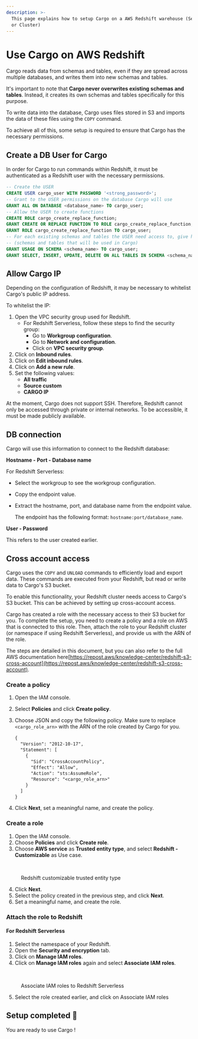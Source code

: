 ```yaml
---
description: >-
  This page explains how to setup Cargo on a AWS Redshift warehouse (Serverless
  or Cluster)
---
```


# Use Cargo on AWS Redshift

Cargo reads data from schemas and tables, even if they are spread across multiple databases, and writes them into new schemas and tables.

It's important to note that **Cargo never overwrites existing schemas and tables**. Instead, it creates its own schemas and tables specifically for this purpose.

To write data into the database, Cargo uses files stored in S3 and imports the data of these files using the `COPY` command.

To achieve all of this, some setup is required to ensure that Cargo has the necessary permissions.

## Create a DB User for Cargo

In order for Cargo to run commands within Redshift, it must be authenticated as a Redshift user with the necessary permissions.

```sql
-- Create the USER
CREATE USER cargo_user WITH PASSWORD '<strong_password>';
-- Grant to the USER permissions on the database Cargo will use
GRANT ALL ON DATABASE <database_name> TO cargo_user;
-- Allow the USER to create functions
CREATE ROLE cargo_create_replace_function;
GRANT CREATE OR REPLACE FUNCTION TO ROLE cargo_create_replace_function;
GRANT ROLE cargo_create_replace_function TO cargo_user;
-- For each existing schemas and tables the USER need access to, give him permissions
-- (schemas and tables that will be used in Cargo)
GRANT USAGE ON SCHEMA <schema_name> TO cargo_user;
GRANT SELECT, INSERT, UPDATE, DELETE ON ALL TABLES IN SCHEMA <schema_name> TO cargo_user;
```

## Allow Cargo IP

Depending on the configuration of Redshift, it may be necessary to whitelist Cargo's public IP address.

To whitelist the IP:

1. Open the VPC security group used for Redshift.
   * For Redshift Serverless, follow these steps to find the security group:
     * Go to **Workgroup configuration**.
     * Go to **Network and configuration**.
     * Click on **VPC security group**.
2. Click on **Inbound rules**.
3. Click on **Edit inbound rules**.
4. Click on **Add a new rule**.
5. Set the following values:
   * **All traffic**
   * **Source custom**
   * **CARGO IP**

At the moment, Cargo does not support SSH. Therefore, Redshift cannot only be accessed through private or internal networks. To be accessible, it must be made publicly available.

## DB connection

Cargo will use this information to connect to the Redshift database:

**Hostname - Port - Database name**

For Redshift Serverless:

* Select the workgroup to see the workgroup configuration.
* Copy the endpoint value.
*   Extract the hostname, port, and database name from the endpoint value.

    The endpoint has the following format: `hostname:port/database_name`.

**User - Password**

This refers to the user created earlier.

## Cross account access

Cargo uses the `COPY` and `UNLOAD` commands to efficiently load and export data. These commands are executed from your Redshift, but read or write data to Cargo's S3 bucket.

To enable this functionality, your Redshift cluster needs access to Cargo's S3 bucket. This can be achieved by setting up cross-account access.

Cargo has created a role with the necessary access to their S3 bucket for you. To complete the setup, you need to create a policy and a role on AWS that is connected to this role. Then, attach the role to your Redshift cluster (or namespace if using Redshift Serverless), and provide us with the ARN of the role.

The steps are detailed in this document, but you can also refer to the full AWS documentation here[https://repost.aws/knowledge-center/redshift-s3-cross-account](https://repost.aws/knowledge-center/redshift-s3-cross-account).

### Create a policy

1. Open the IAM console.
2. Select **Policies** and click **Create policy**.
3.  Choose JSON and copy the following policy. Make sure to replace `<cargo_role_arn>` with the ARN of the role created by Cargo for you.

    ```
    {
      "Version": "2012-10-17",
      "Statement": [
        {
          "Sid": "CrossAccountPolicy",
          "Effect": "Allow",
          "Action": "sts:AssumeRole",
          "Resource": "<cargo_role_arn>"
        }
      ]
    }

    ```
4. Click **Next**, set a meaningful name, and create the policy.

### Create a role

1. Open the IAM console.
2. Choose **Policies** and click **Create role**.
3. Choose **AWS service** as **Trusted entity type**, and select **Redshift - Customizable** as Use case.

<figure><img src=".gitbook/assets/Capture d’écran 2023-04-03 à 10.24.48.png" alt=""><figcaption><p>Redshift customizable trusted entity type</p></figcaption></figure>

4. Click **Next**.
5. Select the policy created in the previous step, and click **Next**.
6. Set a meaningful name, and create the role.

### Attach the role to Redshift

#### For Redshift Serverless

1. Select the namespace of your Redshift.
2. Open the **Security and encryption** tab.
3. Click on **Manage IAM roles**.
4. Click on **Manage IAM roles** again and select **Associate IAM roles**.

<figure><img src=".gitbook/assets/Capture d’écran 2023-04-03 à 10.35.07.png" alt=""><figcaption><p>Associate IAM roles to Redshift Serverless</p></figcaption></figure>

5. Select the role created earlier, and click on Associate IAM roles

## Setup completed 🎉

You are ready to use Cargo !

<figure><img src="https://media.giphy.com/media/U4DswrBiaz0p67ZweH/giphy.gif" alt=""><figcaption></figcaption></figure>

